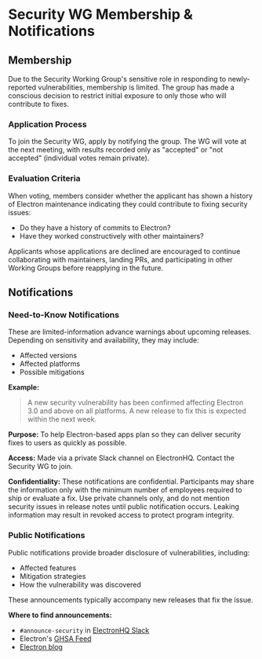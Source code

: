 # Security WG Membership & Notifications

## Membership

Due to the Security Working Group's sensitive role in responding to newly-reported vulnerabilities, membership is limited. The group has made a conscious decision to restrict initial exposure to only those who will contribute to fixes.

### Application Process

To join the Security WG, apply by notifying the group. The WG will vote at the next meeting, with results recorded only as "accepted" or "not accepted" (individual votes remain private).

### Evaluation Criteria

When voting, members consider whether the applicant has shown a history of Electron maintenance indicating they could contribute to fixing security issues:

- Do they have a history of commits to Electron?
- Have they worked constructively with other maintainers?

Applicants whose applications are declined are encouraged to continue collaborating with maintainers, landing PRs, and participating in other Working Groups before reapplying in the future.

## Notifications

### Need-to-Know Notifications

These are limited-information advance warnings about upcoming releases. Depending on sensitivity and availability, they may include:

- Affected versions
- Affected platforms
- Possible mitigations

**Example:**
> A new security vulnerability has been confirmed affecting Electron 3.0 and above on all platforms. A new release to fix this is expected within the next week.

**Purpose:** To help Electron-based apps plan so they can deliver security fixes to users as quickly as possible.

**Access:** Made via a private Slack channel on ElectronHQ. Contact the Security WG to join.

**Confidentiality:** These notifications are confidential. Participants may share the information only with the minimum number of employees required to ship or evaluate a fix. Use private channels only, and do not mention security issues in release notes until public notification occurs. Leaking information may result in revoked access to protect program integrity.

### Public Notifications

Public notifications provide broader disclosure of vulnerabilities, including:

- Affected features
- Mitigation strategies
- How the vulnerability was discovered

These announcements typically accompany new releases that fix the issue.

**Where to find announcements:**

- `#announce-security` in [ElectronHQ Slack](https://electronjs.org/maintainers/join)
- Electron's [GHSA Feed](https://github.com/electron/electron/security)
- [Electron blog](https://electronjs.org/blog)
